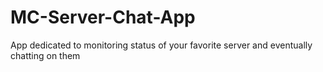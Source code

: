 # MC-Server-Chat-App
App dedicated to monitoring status of your favorite server and eventually chatting on them
